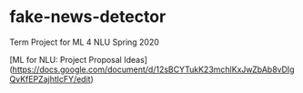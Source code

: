 # fake-news-detector
Term Project for ML 4 NLU Spring 2020

[ML for NLU: Project Proposal Ideas] (https://docs.google.com/document/d/12sBCYTukK23mchlKxJwZbAb8vDIgQvKfEPZajhtlcFY/edit)
